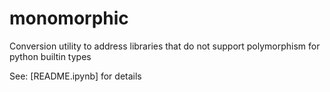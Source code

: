 # monomorphic
Conversion utility to address libraries that do not support polymorphism for python builtin types

See: [README.ipynb] for details
